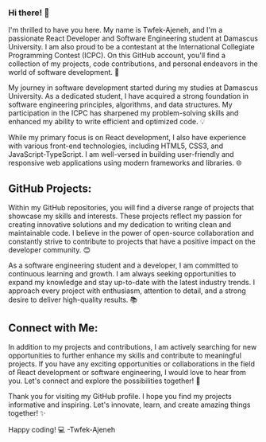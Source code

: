 ### Hi there! 👋
I'm thrilled to have you here. My name is Twfek-Ajeneh, and I'm a passionate React Developer and Software Engineering student at Damascus University. I am also proud to be a contestant at the International Collegiate Programming Contest (ICPC). On this GitHub account, you'll find a collection of my projects, code contributions, and personal endeavors in the world of software development. 🚀

My journey in software development started during my studies at Damascus University. As a dedicated student, I have acquired a strong foundation in software engineering principles, algorithms, and data structures. My participation in the ICPC has sharpened my problem-solving skills and enhanced my ability to write efficient and optimized code. 💡

While my primary focus is on React development, I also have experience with various front-end technologies, including HTML5, CSS3, and JavaScript-TypeScript. I am well-versed in building user-friendly and responsive web applications using modern frameworks and libraries. 🌐

GitHub Projects:
----------------

Within my GitHub repositories, you will find a diverse range of projects that showcase my skills and interests. These projects reflect my passion for creating innovative solutions and my dedication to writing clean and maintainable code. I believe in the power of open-source collaboration and constantly strive to contribute to projects that have a positive impact on the developer community. 😊

As a software engineering student and a developer, I am committed to continuous learning and growth. I am always seeking opportunities to expand my knowledge and stay up-to-date with the latest industry trends. I approach every project with enthusiasm, attention to detail, and a strong desire to deliver high-quality results. 📚

Connect with Me:
----------------

In addition to my projects and contributions, I am actively searching for new opportunities to further enhance my skills and contribute to meaningful projects. If you have any exciting opportunities or collaborations in the field of React development or software engineering, I would love to hear from you. Let's connect and explore the possibilities together! 🤝


Thank you for visiting my GitHub profile. I hope you find my projects informative and inspiring. Let's innovate, learn, and create amazing things together! ✨

Happy coding! 💻
-Twfek-Ajeneh
